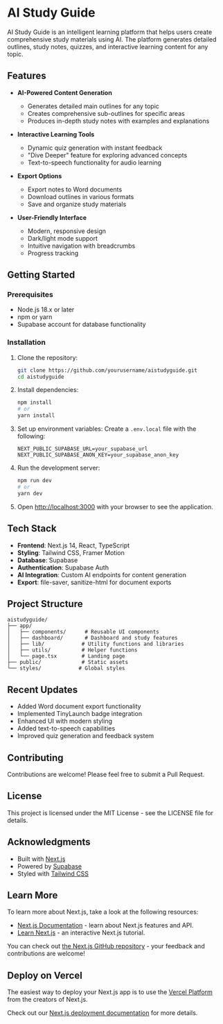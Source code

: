 # AI Study Guide

AI Study Guide is an intelligent learning platform that helps users create comprehensive study materials using AI. The platform generates detailed outlines, study notes, quizzes, and interactive learning content for any topic.

## Features

- **AI-Powered Content Generation**
  - Generates detailed main outlines for any topic
  - Creates comprehensive sub-outlines for specific areas
  - Produces in-depth study notes with examples and explanations

- **Interactive Learning Tools**
  - Dynamic quiz generation with instant feedback
  - "Dive Deeper" feature for exploring advanced concepts
  - Text-to-speech functionality for audio learning

- **Export Options**
  - Export notes to Word documents
  - Download outlines in various formats
  - Save and organize study materials

- **User-Friendly Interface**
  - Modern, responsive design
  - Dark/light mode support
  - Intuitive navigation with breadcrumbs
  - Progress tracking

## Getting Started

### Prerequisites

- Node.js 18.x or later
- npm or yarn
- Supabase account for database functionality

### Installation

1. Clone the repository:
   ```bash
   git clone https://github.com/yourusername/aistudyguide.git
   cd aistudyguide
   ```

2. Install dependencies:
   ```bash
   npm install
   # or
   yarn install
   ```

3. Set up environment variables:
   Create a `.env.local` file with the following:
   ```
   NEXT_PUBLIC_SUPABASE_URL=your_supabase_url
   NEXT_PUBLIC_SUPABASE_ANON_KEY=your_supabase_anon_key
   ```

4. Run the development server:
   ```bash
   npm run dev
   # or
   yarn dev
   ```

5. Open [http://localhost:3000](http://localhost:3000) with your browser to see the application.

## Tech Stack

- **Frontend**: Next.js 14, React, TypeScript
- **Styling**: Tailwind CSS, Framer Motion
- **Database**: Supabase
- **Authentication**: Supabase Auth
- **AI Integration**: Custom AI endpoints for content generation
- **Export**: file-saver, sanitize-html for document exports

## Project Structure

```
aistudyguide/
├── app/
│   ├── components/      # Reusable UI components
│   ├── dashboard/       # Dashboard and study features
│   ├── lib/            # Utility functions and libraries
│   ├── utils/          # Helper functions
│   └── page.tsx        # Landing page
├── public/             # Static assets
└── styles/            # Global styles
```

## Recent Updates

- Added Word document export functionality
- Implemented TinyLaunch badge integration
- Enhanced UI with modern styling
- Added text-to-speech capabilities
- Improved quiz generation and feedback system

## Contributing

Contributions are welcome! Please feel free to submit a Pull Request.

## License

This project is licensed under the MIT License - see the LICENSE file for details.

## Acknowledgments

- Built with [Next.js](https://nextjs.org)
- Powered by [Supabase](https://supabase.com)
- Styled with [Tailwind CSS](https://tailwindcss.com)

## Learn More

To learn more about Next.js, take a look at the following resources:

- [Next.js Documentation](https://nextjs.org/docs) - learn about Next.js features and API.
- [Learn Next.js](https://nextjs.org/learn) - an interactive Next.js tutorial.

You can check out [the Next.js GitHub repository](https://github.com/vercel/next.js) - your feedback and contributions are welcome!

## Deploy on Vercel

The easiest way to deploy your Next.js app is to use the [Vercel Platform](https://vercel.com/new?utm_medium=default-template&filter=next.js&utm_source=create-next-app&utm_campaign=create-next-app-readme) from the creators of Next.js.

Check out our [Next.js deployment documentation](https://nextjs.org/docs/app/building-your-application/deploying) for more details.
